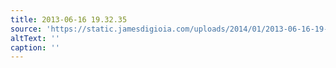 ```yaml
---
title: 2013-06-16 19.32.35
source: 'https://static.jamesdigioia.com/uploads/2014/01/2013-06-16-19-32-35-scaled.jpg'
altText: ''
caption: ''
---
```


